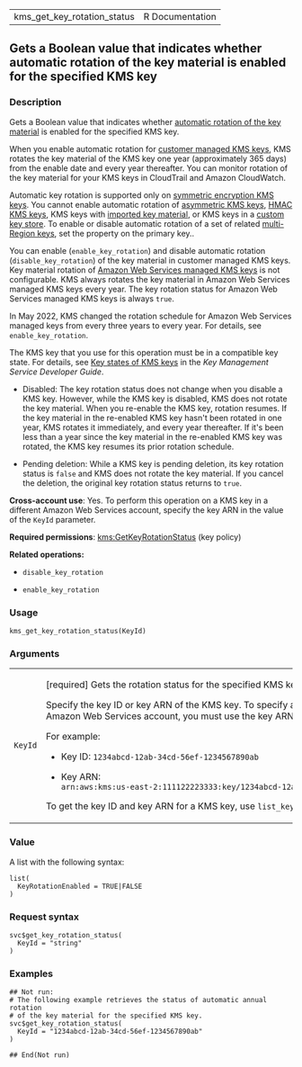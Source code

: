 <table style="width: 100%;">
<tbody>
<tr class="odd">
<td>kms_get_key_rotation_status</td>
<td style="text-align: right;">R Documentation</td>
</tr>
</tbody>
</table>

## Gets a Boolean value that indicates whether automatic rotation of the key material is enabled for the specified KMS key

### Description

Gets a Boolean value that indicates whether [automatic rotation of the
key
material](https://docs.aws.amazon.com/kms/latest/developerguide/rotate-keys.html)
is enabled for the specified KMS key.

When you enable automatic rotation for [customer managed KMS
keys](https://docs.aws.amazon.com/kms/latest/developerguide/concepts.html#customer-cmk),
KMS rotates the key material of the KMS key one year (approximately 365
days) from the enable date and every year thereafter. You can monitor
rotation of the key material for your KMS keys in CloudTrail and Amazon
CloudWatch.

Automatic key rotation is supported only on [symmetric encryption KMS
keys](https://docs.aws.amazon.com/kms/latest/developerguide/concepts.html#symmetric-cmks).
You cannot enable automatic rotation of [asymmetric KMS
keys](https://docs.aws.amazon.com/kms/latest/developerguide/symmetric-asymmetric.html),
[HMAC KMS
keys](https://docs.aws.amazon.com/kms/latest/developerguide/hmac.html),
KMS keys with [imported key
material](https://docs.aws.amazon.com/kms/latest/developerguide/importing-keys.html),
or KMS keys in a [custom key
store](https://docs.aws.amazon.com/kms/latest/developerguide/custom-key-store-overview.html).
To enable or disable automatic rotation of a set of related
[multi-Region
keys](https://docs.aws.amazon.com/kms/latest/developerguide/multi-region-keys-manage.html#multi-region-rotate),
set the property on the primary key..

You can enable (`enable_key_rotation`) and disable automatic rotation
(`disable_key_rotation`) of the key material in customer managed KMS
keys. Key material rotation of [Amazon Web Services managed KMS
keys](https://docs.aws.amazon.com/kms/latest/developerguide/concepts.html#aws-managed-cmk)
is not configurable. KMS always rotates the key material in Amazon Web
Services managed KMS keys every year. The key rotation status for Amazon
Web Services managed KMS keys is always `true`.

In May 2022, KMS changed the rotation schedule for Amazon Web Services
managed keys from every three years to every year. For details, see
`enable_key_rotation`.

The KMS key that you use for this operation must be in a compatible key
state. For details, see [Key states of KMS
keys](https://docs.aws.amazon.com/kms/latest/developerguide/key-state.html)
in the *Key Management Service Developer Guide*.

-   Disabled: The key rotation status does not change when you disable a
    KMS key. However, while the KMS key is disabled, KMS does not rotate
    the key material. When you re-enable the KMS key, rotation resumes.
    If the key material in the re-enabled KMS key hasn't been rotated in
    one year, KMS rotates it immediately, and every year thereafter. If
    it's been less than a year since the key material in the re-enabled
    KMS key was rotated, the KMS key resumes its prior rotation
    schedule.

-   Pending deletion: While a KMS key is pending deletion, its key
    rotation status is `false` and KMS does not rotate the key material.
    If you cancel the deletion, the original key rotation status returns
    to `true`.

**Cross-account use**: Yes. To perform this operation on a KMS key in a
different Amazon Web Services account, specify the key ARN in the value
of the `KeyId` parameter.

**Required permissions**:
[kms:GetKeyRotationStatus](https://docs.aws.amazon.com/kms/latest/developerguide/kms-api-permissions-reference.html)
(key policy)

**Related operations:**

-   `disable_key_rotation`

-   `enable_key_rotation`

### Usage

    kms_get_key_rotation_status(KeyId)

### Arguments

<table>
<colgroup>
<col style="width: 35%" />
<col style="width: 65%" />
</colgroup>
<tbody>
<tr class="odd">
<td><code id="kms_get_key_rotation_status_:_KeyId">KeyId</code></td>
<td><p>[required] Gets the rotation status for the specified KMS
key.</p>
<p>Specify the key ID or key ARN of the KMS key. To specify a KMS key in
a different Amazon Web Services account, you must use the key ARN.</p>
<p>For example:</p>
<ul>
<li><p>Key ID: <code
style="white-space: pre;">⁠1234abcd-12ab-34cd-56ef-1234567890ab⁠</code></p></li>
<li><p>Key ARN: <code
style="white-space: pre;">⁠arn:aws:kms:us-east-2:111122223333:key/1234abcd-12ab-34cd-56ef-1234567890ab⁠</code></p></li>
</ul>
<p>To get the key ID and key ARN for a KMS key, use
<code>list_keys</code> or <code>describe_key</code>.</p></td>
</tr>
</tbody>
</table>

### Value

A list with the following syntax:

    list(
      KeyRotationEnabled = TRUE|FALSE
    )

### Request syntax

    svc$get_key_rotation_status(
      KeyId = "string"
    )

### Examples

    ## Not run: 
    # The following example retrieves the status of automatic annual rotation
    # of the key material for the specified KMS key.
    svc$get_key_rotation_status(
      KeyId = "1234abcd-12ab-34cd-56ef-1234567890ab"
    )

    ## End(Not run)
